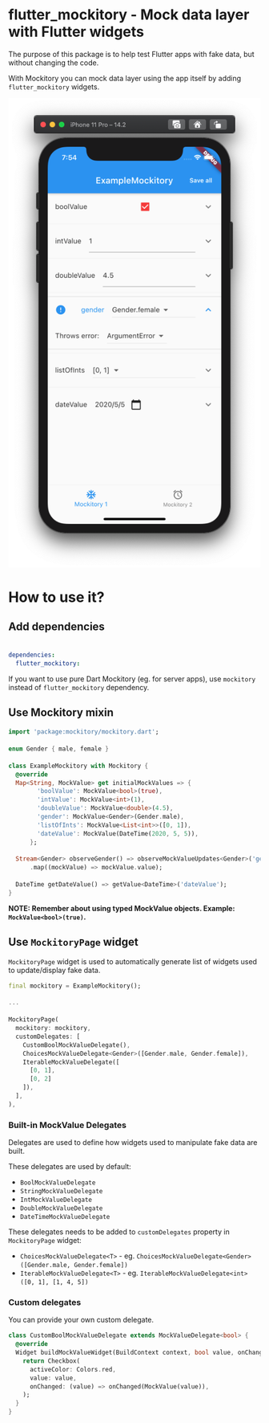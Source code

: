 # flutter_mockitory - Mock data layer with Flutter widgets

The purpose of this package is to help test Flutter apps with fake data, but without changing the code.

With Mockitory you can mock data layer using the app itself by adding `flutter_mockitory` widgets.

![](https://raw.githubusercontent.com/jarekb123/mockitory/master/example_ui.png)

# How to use it?

## Add dependencies

```yaml

dependencies:
  flutter_mockitory: 
```

If you want to use pure Dart Mockitory (eg. for server apps), use `mockitory` instead of `flutter_mockitory` dependency. 

## Use Mockitory mixin

```dart
import 'package:mockitory/mockitory.dart';

enum Gender { male, female }

class ExampleMockitory with Mockitory {
  @override
  Map<String, MockValue> get initialMockValues => {
        'boolValue': MockValue<bool>(true),
        'intValue': MockValue<int>(1),
        'doubleValue': MockValue<double>(4.5),
        'gender': MockValue<Gender>(Gender.male),
        'listOfInts': MockValue<List<int>>([0, 1]),
        'dateValue': MockValue(DateTime(2020, 5, 5)),
      };

  Stream<Gender> observeGender() => observeMockValueUpdates<Gender>('gender')
      .map((mockValue) => mockValue.value);

  DateTime getDateValue() => getValue<DateTime>('dateValue');
}
```
**NOTE: Remember about using typed MockValue objects. Example: `MockValue<bool>(true)`.**

## Use `MockitoryPage` widget

`MockitoryPage` widget is used to automatically generate list of widgets used to update/display fake data.

```dart
final mockitory = ExampleMockitory();

...

MockitoryPage(
  mockitory: mockitory,
  customDelegates: [
    CustomBoolMockValueDelegate(),
    ChoicesMockValueDelegate<Gender>([Gender.male, Gender.female]),
    IterableMockValueDelegate([
      [0, 1],
      [0, 2]
    ]),
  ],
),
```

### Built-in MockValue Delegates

Delegates are used to define how widgets used to manipulate fake data are built.

These delegates are used by default:

* `BoolMockValueDelegate`
* `StringMockValueDelegate`
* `IntMockValueDelegate`
* `DoubleMockValueDelegate`
* `DateTimeMockValueDelegate`

These delegates needs to be added to `customDelegates` property in `MockitoryPage` widget:

* `ChoicesMockValueDelegate<T>` - eg. `ChoicesMockValueDelegate<Gender>([Gender.male, Gender.female])`
* `IterableMockValueDelegate<T>` - eg. `IterableMockValueDelegate<int>([0, 1], [1, 4, 5])`

### Custom delegates


You can provide your own custom delegate.

```dart
class CustomBoolMockValueDelegate extends MockValueDelegate<bool> {
  @override
  Widget buildMockValueWidget(BuildContext context, bool value, onChanged) {
    return Checkbox(
      activeColor: Colors.red,
      value: value,
      onChanged: (value) => onChanged(MockValue(value)),
    );
  }
}
```